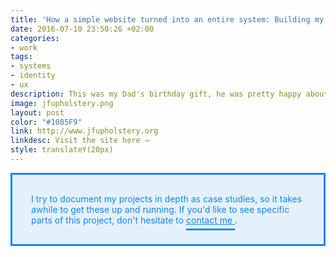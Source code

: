 ```yaml
---
title: 'How a simple website turned into an entire system: Building my dad a presence.'
date: 2016-07-10 23:50:26 +02:00
categories:
- work
tags:
- systems
- identity
- ux
description: This was my Dad's birthday gift, he was pretty happy about it.
image: jfupholstery.png
layout: post
color: "#1085F9"
link: http://www.jfupholstery.org
linkdesc: Visit the site here →
style: translateY(20px)
---
```


<style>
  p > a {
		color: #1085F9;
		padding-bottom: 5px;
		border-bottom: 1px solid #1085F9;
	}

	.box {
		background-color: rgba(16, 133, 249, 0.1);
		color: #1085F9;
		padding: 30px;
		border: 3px solid #1085F9;
	}
</style>

<div class="box">
	I try to document my projects in depth as case studies, so it takes awhile to get these up and running. If you'd like to see specific parts of this project, don't hesitate to <a href="mailto:justinmfarrugia@gmail.com" style="color: #1085F9;
		padding-bottom: 5px;
		border-bottom: 3px solid #1085F9;">contact me </a>.
</div>

<br>

